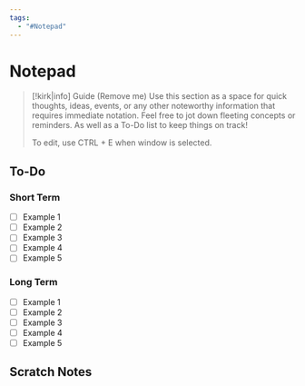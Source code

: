 ```yaml
---
tags:
  - "#Notepad"
---
```

# Notepad

> [!kirk|info] Guide (Remove me)
Use this section as a space for quick thoughts, ideas, events, or any other noteworthy information that requires immediate notation. Feel free to jot down fleeting concepts or reminders. As well as a To-Do list to keep things on track!
>
> To edit, use CTRL + E when window is selected.

## To-Do
### Short Term
- [ ] Example 1
- [ ] Example 2
- [ ] Example 3
- [ ] Example 4
- [ ] Example 5

### Long Term
- [ ] Example 1
- [ ] Example 2
- [ ] Example 3
- [ ] Example 4
- [ ] Example 5

## Scratch Notes

